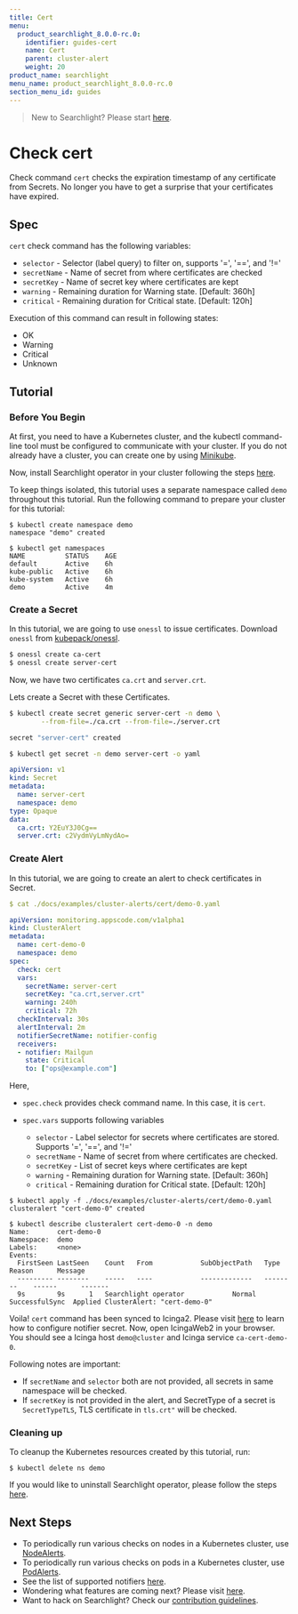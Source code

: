 ```yaml
---
title: Cert
menu:
  product_searchlight_8.0.0-rc.0:
    identifier: guides-cert
    name: Cert
    parent: cluster-alert
    weight: 20
product_name: searchlight
menu_name: product_searchlight_8.0.0-rc.0
section_menu_id: guides
---
```


> New to Searchlight? Please start [here](/docs/concepts/README.md).

# Check cert

Check command `cert` checks the expiration timestamp of any certificate from Secrets. No longer you have to get a surprise that your certificates have expired.

## Spec
`cert` check command has the following variables:

- `selector` - Selector (label query) to filter on, supports '=', '==', and '!='
- `secretName` - Name of secret from where certificates are checked
- `secretKey` - Name of secret key where certificates are kept
- `warning` - Remaining duration for Warning state. [Default: 360h]
- `critical` - Remaining duration for Critical state. [Default: 120h]

Execution of this command can result in following states:

- OK
- Warning
- Critical
- Unknown


## Tutorial

### Before You Begin
At first, you need to have a Kubernetes cluster, and the kubectl command-line tool must be configured to communicate with your cluster. If you do not already have a cluster, you can create one by using [Minikube](https://github.com/kubernetes/minikube).

Now, install Searchlight operator in your cluster following the steps [here](/docs/setup/install.md).

To keep things isolated, this tutorial uses a separate namespace called `demo` throughout this tutorial. Run the following command to prepare your cluster for this tutorial:

```console
$ kubectl create namespace demo
namespace "demo" created

$ kubectl get namespaces
NAME          STATUS    AGE
default       Active    6h
kube-public   Active    6h
kube-system   Active    6h
demo          Active    4m
```

### Create a Secret

In this tutorial, we are going to use `onessl` to issue certificates. Download `onessl` from [kubepack/onessl](https://github.com/kubepack/onessl/releases).

```bash
$ onessl create ca-cert
$ onessl create server-cert
```

Now, we have two certificates `ca.crt` and `server.crt`.

Lets create a Secret with these Certificates.

```bash
$ kubectl create secret generic server-cert -n demo \
        --from-file=./ca.crt --from-file=./server.crt

secret "server-cert" created
```

```bash
$ kubectl get secret -n demo server-cert -o yaml
```

```yaml
apiVersion: v1
kind: Secret
metadata:
  name: server-cert
  namespace: demo
type: Opaque
data:
  ca.crt: Y2EuY3J0Cg==
  server.crt: c2VydmVyLmNydAo=
```

### Create Alert
In this tutorial, we are going to create an alert to check certificates in Secret.

```yaml
$ cat ./docs/examples/cluster-alerts/cert/demo-0.yaml

apiVersion: monitoring.appscode.com/v1alpha1
kind: ClusterAlert
metadata:
  name: cert-demo-0
  namespace: demo
spec:
  check: cert
  vars:
    secretName: server-cert
    secretKey: "ca.crt,server.crt"
    warning: 240h
    critical: 72h
  checkInterval: 30s
  alertInterval: 2m
  notifierSecretName: notifier-config
  receivers:
  - notifier: Mailgun
    state: Critical
    to: ["ops@example.com"]
```

Here,

- `spec.check` provides check command name. In this case, it is `cert`.
- `spec.vars` supports following variables

    - `selector` - Label selector for secrets where certificates are stored. Supports '=', '==', and '!='
    - `secretName` - Name of secret from where certificates are checked.
    - `secretKey` - List of secret keys where certificates are kept
    - `warning` - Remaining duration for Warning state. [Default: 360h]
    - `critical` - Remaining duration for Critical state. [Default: 120h]

```console
$ kubectl apply -f ./docs/examples/cluster-alerts/cert/demo-0.yaml
clusteralert "cert-demo-0" created

$ kubectl describe clusteralert cert-demo-0 -n demo
Name:		cert-demo-0
Namespace:	demo
Labels:		<none>
Events:
  FirstSeen	LastSeen	Count	From			SubObjectPath	Type		Reason		Message
  ---------	--------	-----	----			-------------	--------	------		-------
  9s		9s		1	Searchlight operator			Normal		SuccessfulSync	Applied ClusterAlert: "cert-demo-0"
```

Voila! `cert` command has been synced to Icinga2. Please visit [here](/docs/guides/notifiers.md) to learn how to configure notifier secret. Now, open IcingaWeb2 in your browser. You should see a Icinga host `demo@cluster` and Icinga service `ca-cert-demo-0`.

Following notes are important:

- If `secretName` and `selector` both are not provided, all secrets in same namespace will be checked.
- If `secretKey` is not provided in the alert, and SecretType of a secret is `SecretTypeTLS`, TLS certificate in `tls.crt"` will be checked.

### Cleaning up
To cleanup the Kubernetes resources created by this tutorial, run:

```console
$ kubectl delete ns demo
```

If you would like to uninstall Searchlight operator, please follow the steps [here](/docs/setup/uninstall.md).


## Next Steps
 - To periodically run various checks on nodes in a Kubernetes cluster, use [NodeAlerts](/docs/concepts/alert-types/node-alert.md).
 - To periodically run various checks on pods in a Kubernetes cluster, use [PodAlerts](/docs/concepts/alert-types/pod-alert.md).
 - See the list of supported notifiers [here](/docs/guides/notifiers.md).
 - Wondering what features are coming next? Please visit [here](/docs/roadmap.md).
 - Want to hack on Searchlight? Check our [contribution guidelines](/docs/CONTRIBUTING.md).
